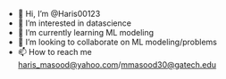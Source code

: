 - 👋 Hi, I’m @Haris00123
- 👀 I’m interested in datascience
- 🌱 I’m currently learning ML modeling
- 💞️ I’m looking to collaborate on ML modeling/problems
- 📫 How to reach me haris_masood@yahoo.com/mmasood30@gatech.edu

<!---
Haris00123/Haris00123 is a ✨ special ✨ repository because its `README.md` (this file) appears on your GitHub profile.
You can click the Preview link to take a look at your changes.
--->
